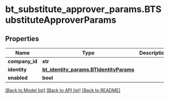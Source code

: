 # bt_substitute_approver_params.BTSubstituteApproverParams

## Properties
Name | Type | Description | Notes
------------ | ------------- | ------------- | -------------
**company_id** | **str** |  | [optional] 
**identity** | [**bt_identity_params.BTIdentityParams**](BTIdentityParams.md) |  | [optional] 
**enabled** | **bool** |  | [optional] 

[[Back to Model list]](../README.md#documentation-for-models) [[Back to API list]](../README.md#documentation-for-api-endpoints) [[Back to README]](../README.md)


